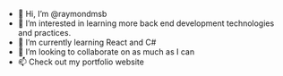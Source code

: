 - 👋 Hi, I’m @raymondmsb
- 👀 I’m interested in learning more back end development technologies and practices.
- 🌱 I’m currently learning React and C#
- 💞️ I’m looking to collaborate on as much as I can
- 📫 Check out my portfolio website

<!---
raymondmsb/raymondmsb is a ✨ special ✨ repository because its `README.md` (this file) appears on your GitHub profile.
You can click the Preview link to take a look at your changes.
--->
